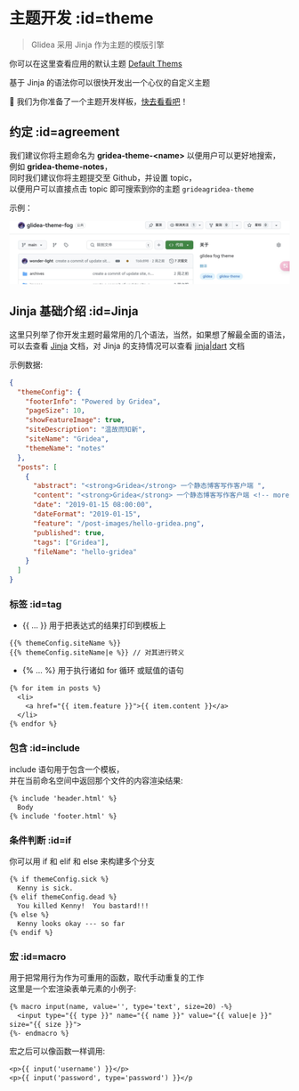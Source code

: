 
# 主题开发 :id=theme

> Glidea 采用 Jinja 作为主题的模版引擎

你可以在这里查看应用的默认主题 [Default Thems](https://github.com/wonder-light/glidea/tree/main/public/default-files.zip)

基于 Jinja 的语法你可以很快开发出一个心仪的自定义主题

🎉 我们为你准备了一个主题开发样板，[快去看看吧](https://github.com/wonder-light/glidea-theme-fog)！

## 约定 :id=agreement

我们建议你将主题命名为 **gridea-theme-\<name\>** 以便用户可以更好地搜索，\
例如 **gridea-theme-notes**，\
同时我们建议你将主题提交至 Github，并设置 topic，\
以便用户可以直接点击 topic 即可搜索到你的主题 `grideagridea-theme`

示例：

![topic](../../../assets/images/glidea-theme-topic.jpg)


## Jinja 基础介绍 :id=Jinja

这里只列举了你开发主题时最常用的几个语法，当然，如果想了解最全面的语法，可以去查看 [Jinja](https://docs.jinkan.org/docs/jinja2/templates.html) 文档，对 Jinja 的支持情况可以查看 [jinja|dart](https://pub.dev/packages/jinja) 文档

示例数据:

```json
{
  "themeConfig": {
    "footerInfo": "Powered by Gridea",
    "pageSize": 10,
    "showFeatureImage": true,
    "siteDescription": "温故而知新",
    "siteName": "Gridea",
    "themeName": "notes"
  },
  "posts": [
    {
      "abstract": "<strong>Gridea</strong> 一个静态博客写作客户端 ",
      "content": "<strong>Gridea</strong> 一个静态博客写作客户端 <!-- more -->↵↵👏 欢迎使用 <strong>Gridea</strong> ！",
      "date": "2019-01-15 08:00:00",
      "dateFormat": "2019-01-15",
      "feature": "/post-images/hello-gridea.png",
      "published": true,
      "tags": ["Gridea"],
      "fileName": "hello-gridea"
    }
  ]
}
``` 

### 标签 :id=tag

- {{ ... }} 用于把表达式的结果打印到模板上
``` django
{{% themeConfig.siteName %}}
{{% themeConfig.siteName|e %}} // 对其进行转义
```



- {% ... %} 用于执行诸如 for 循环 或赋值的语句
``` django
{% for item in posts %}
  <li>
    <a href="{{ item.feature }}">{{ item.content }}</a>
  </li>
{% endfor %}
```

### 包含 :id=include

include 语句用于包含一个模板，\
并在当前命名空间中返回那个文件的内容渲染结果:

``` django
{% include 'header.html' %}
  Body
{% include 'footer.html' %}
```

### 条件判断 :id=if

你可以用 if 和 elif 和 else 来构建多个分支

``` django
{% if themeConfig.sick %}
  Kenny is sick.
{% elif themeConfig.dead %}
  You killed Kenny!  You bastard!!!
{% else %}
  Kenny looks okay --- so far
{% endif %}
```

### 宏 :id=macro

用于把常用行为作为可重用的函数，取代手动重复的工作\
这里是一个宏渲染表单元素的小例子:

``` django
{% macro input(name, value='', type='text', size=20) -%}
  <input type="{{ type }}" name="{{ name }}" value="{{ value|e }}" size="{{ size }}">
{%- endmacro %}
```

宏之后可以像函数一样调用:

``` django
<p>{{ input('username') }}</p>
<p>{{ input('password', type='password') }}</p
```